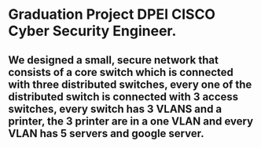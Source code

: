 # Graduation Project DPEI CISCO Cyber Security Engineer. 
## We designed a small, secure network that consists of a core switch which is connected with three distributed switches, every one of  the distributed switch is connected with  3 access switches, every switch has 3 VLANS and a printer, the 3 printer are in a one VLAN and every VLAN has 5 servers and google server.
